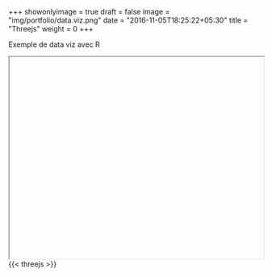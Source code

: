 
+++
showonlyimage = true
draft = false
image = "img/portfolio/data.viz.png"
date = "2016-11-05T18:25:22+05:30"
title = "Threejs"
weight = 0
+++

Exemple de data viz avec R
<!--more-->

<iframe width="100%" height="400"></iframe>
{{< threejs >}}
